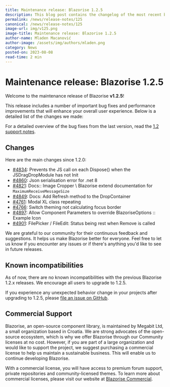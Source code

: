 ```yaml
---
title: Maintenance release: Blazorise 1.2.5
description: This blog post contains the changelog of the most recent bug fixes included in the Blazorise v1.2.5 release.
permalink: /news/release-notes/125
canonical: /news/release-notes/125
image-url: img/v125.png
image-title: Maintenance release: Blazorise 1.2.5
author-name: Mladen Macanović
author-image: /assets/img/authors/mladen.png
category: News
posted-on: 2023-08-08
read-time: 2 min
---
```


# Maintenance release: Blazorise 1.2.5

Welcome to the maintenance release of Blazorise **v1.2.5**!

This release includes a number of important bug fixes and performance improvements that will enhance your overall user experience. Below is a detailed list of the changes we made:

For a detailed overview of the bug fixes from the last version, read the [1.2 support notes](https://github.com/Megabit/Blazorise/issues/4560).

## Changes

Here are the main changes since 1.2.0:

- [#4834](https://github.com/Megabit/Blazorise/pull/4834): Prevents the JS call on each Dispose() when the JSDragDropModule has not Init
- [#4860](https://github.com/Megabit/Blazorise/issues/4860): Json serialisation error for .net 8
- [#4821](https://github.com/Megabit/Blazorise/issues/4821): Docs:: Image Cropper \ Blazorise extend documentation for `MaximumReceiveMessageSize`
- [#4849](https://github.com/Megabit/Blazorise/issues/4849): Docs: Add Refresh method to the DropContainer
- [#4761](https://github.com/Megabit/Blazorise/issues/4761): Modal XL class repeating
- [#4766](https://github.com/Megabit/Blazorise/issues/4766): Switch theming not calculating focus border
- [#4897](https://github.com/Megabit/Blazorise/issues/4897): Allow Component Parameters to override BlazoriseOptions :: Example Icon
- [#4901](https://github.com/Megabit/Blazorise/issues/4901): FilePicker / FileEdit: Status being rest when Remove is called

We are grateful to our community for their continuous feedback and suggestions. It helps us make Blazorise better for everyone. Feel free to let us know if you encounter any issues or if there's anything you'd like to see in future releases.

## Known incompatibilities

As of now, there are no known incompatibilities with the previous Blazorise 1.2.x releases. We encourage all users to upgrade to 1.2.5.

If you experience any unexpected behavior change in your projects after upgrading to 1.2.5, please [file an issue on GitHub](https://github.com/Megabit/Blazorise/issues).

## Commercial Support

Blazorise, an open-source component library, is maintained by Megabit Ltd, a small organization based in Croatia. We are strong advocates of the open-source ecosystem, which is why we offer Blazorise through our Community licenses at no cost. However, if you are part of a large organization and would like to support the project, we suggest purchasing a commercial license to help us maintain a sustainable business. This will enable us to continue developing Blazorise.

With a commercial license, you will have access to premium forum support, private repositories and community-licensed themes. To learn more about commercial licenses, please visit our website at [Blazorise Commercial](https://blazorise.com/commercial).
